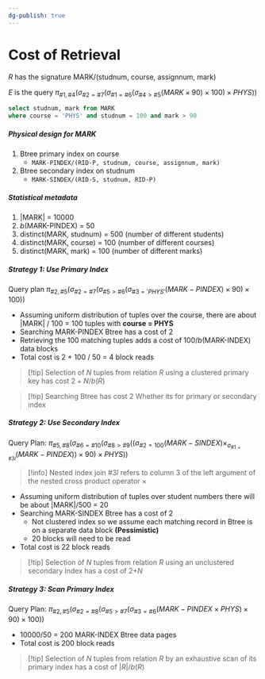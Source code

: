 ```yaml
---
dg-publish: true
---
```

# Cost of Retrieval
$R$ has the signature MARK/(studnum, course, assignnum, mark)

$E$ is the query
$\pi_{\#1, \#4}(\sigma_{\#2=\#7}(\sigma_{\#1=\#6}(\sigma_{\#4>\#5}(MARK \times 90) \times 100) \times PHYS))$
```sql
select studnum, mark from MARK
where course = 'PHYS' and studnum = 100 and mark > 90
```
##### Physical design for MARK
1. Btree primary index on course
	* `MARK-PINDEX/(RID-P, studnum, course, assignnum, mark)`
2. Btree secondary index on studnum
	* `MARK-SINDEX/(RID-S, studnum, RID-P)`

##### Statistical metadata
1. |MARK| = 10000
2. $b$(MARK-PINDEX) = 50
3. distinct(MARK, studnum) = 500 (number of different students)
4. distinct(MARK, course) = 100 (number of different courses)
5. distinct(MARK, mark) = 100 (number of different marks)

##### Strategy 1: Use Primary Index
Query plan
$\pi_{\#2, \#5}(\sigma_{\#2=\#7}(\sigma_{\#5>\#6}(\sigma_{\#3='PHYS'}(MARK-PINDEX) \times 90) \times 100))$
* Assuming uniform distribution of tuples over the course, there are about |MARK| / 100 = 100 tuples with **course = PHYS**
* Searching MARK-PINDEX Btree has a cost of 2
* Retrieving the 100 matching tuples adds a cost of 100/$b$(MARK-INDEX) data blocks
* Total cost is 2 + 100 / 50 = 4 block reads


> [!tip] Selection of $N$ tuples from relation $R$ using a clustered primary key has cost $2 + N/b(R)$

> [!tip] Searching Btree has cost 2
> Whether its for primary or secondary index

##### Strategy 2: Use Secondary Index
Query Plan:
$\pi_{\#5, \#8}(\sigma_{\#6=\#10}(\sigma_{\#8>\#9}((\sigma_{\#2=100}(MARK-SINDEX) \times_{\sigma_{\#1=\#3l}}(MARK-PINDEX))\times 90) \times PHYS))$

> [!info] Nested index join
> $\#3l$ refers to column 3 of the left argument of the nested cross product operator $\times$

* Assuming uniform distribution of tuples over student numbers there will be about |MARK|/500 = 20 
* Searching MARK-SINDEX Btree has a cost of 2
	* Not clustered index so we assume each matching record in Btree is on a separate data block **(Pessimistic)**
	* 20 blocks will need to be read
* Total cost is 22 block reads

> [!tip] Selection of $N$ tuples from relation $R$ using an unclustered secondary index has a cost of 2+$N$

##### Strategy 3: Scan Primary Index
Query Plan:
$\pi_{\#2, \#5}(\sigma_{\#2=\#8}(\sigma_{\#5>\#7}(\sigma_{\#3=\#6}(MARK-PINDEX \times PHYS) \times 90) \times 100))$
* 10000/50 = 200 MARK-INDEX Btree data pages
* Total cost is 200 block reads

> [!tip] Selection of $N$ tuples from relation $R$ by an exhaustive scan of its primary index has a cost of $|R|/b(R)$
